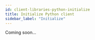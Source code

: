 ```yaml
---
id: client-libraries-python-initialize
title: Initialize Python client
sidebar_label: "Initialize"
---
```


Coming soon...